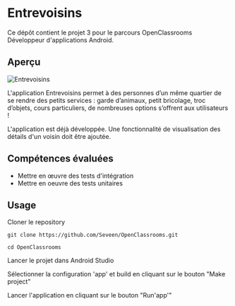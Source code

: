 # Entrevoisins

Ce dépôt contient le projet 3 pour le parcours OpenClassrooms Développeur d'applications Android.

## Aperçu

![Entrevoisins](https://user.oc-static.com/upload/2019/04/04/15543713165688_icon-above-font%20copie.png)

L'application Entrevoisins permet à des personnes d’un même quartier de se rendre des petits services : garde d’animaux, petit bricolage, troc d’objets, cours particuliers, de nombreuses options s’offrent aux utilisateurs !

L'application est déjà développée. Une fonctionnalité de visualisation des détails d'un voisin doit être ajoutée.

## Compétences évaluées
* Mettre en œuvre des tests d'intégration
* Mettre en oeuvre des tests unitaires

## Usage

Cloner le repository

`git clone https://github.com/Seveen/OpenClassrooms.git`

`cd OpenClassrooms`

Lancer le projet dans Android Studio

Sélectionner la configuration 'app' et build en cliquant sur le bouton "Make project"

Lancer l'application en cliquant sur le bouton "Run'app'"
